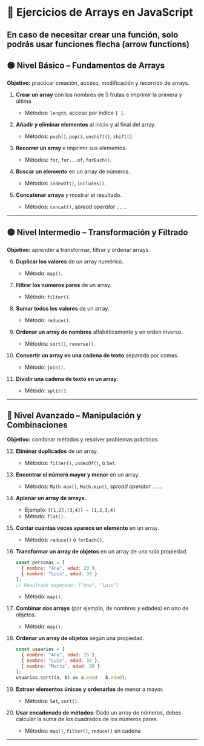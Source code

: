 # 🧩 Ejercicios de Arrays en JavaScript

En caso de necesitar crear una función, solo podrás usar funciones flecha (arrow functions)
---

## 🟢 Nivel Básico – Fundamentos de Arrays
**Objetivo:** practicar creación, acceso, modificación y recorrido de arrays.

1. **Crear un array** con los nombres de 5 frutas e imprimir la primera y última.  
   - Métodos: `length`, acceso por índice `[ ]`.

2. **Añadir y eliminar elementos** al inicio y al final del array.  
   - Métodos: `push()`, `pop()`, `unshift()`, `shift()`.

3. **Recorrer un array** e imprimir sus elementos.  
   - Métodos: `for`, `for...of`, `forEach()`.

4. **Buscar un elemento** en un array de números.  
   - Métodos: `indexOf()`, `includes()`.

5. **Concatenar arrays** y mostrar el resultado.  
   - Métodos: `concat()`, *spread operator* `...`.

---

## 🟡 Nivel Intermedio – Transformación y Filtrado
**Objetivo:** aprender a transformar, filtrar y ordenar arrays.

6. **Duplicar los valores** de un array numérico.  
   - Método: `map()`.

7. **Filtrar los números pares** de un array.  
   - Método: `filter()`.

8. **Sumar todos los valores** de un array.  
   - Método: `reduce()`.

9. **Ordenar un array de nombres** alfabéticamente y en orden inverso.  
   - Métodos: `sort()`, `reverse()`.

10. **Convertir un array en una cadena de texto** separada por comas.  
    - Método: `join()`.

11. **Dividir una cadena de texto en un array.**  
    - Método: `split()`.

---

## 🔵 Nivel Avanzado – Manipulación y Combinaciones
**Objetivo:** combinar métodos y resolver problemas prácticos.

12. **Eliminar duplicados** de un array.  
    - Métodos: `filter()`, `indexOf()`, o `Set`.

13. **Encontrar el número mayor y menor** en un array.  
    - Métodos: `Math.max()`, `Math.min()`, *spread operator* `...`.

14. **Aplanar un array de arrays.**  
    - Ejemplo: `[[1,2],[3,4]] → [1,2,3,4]`  
    - Método: `flat()`.

15. **Contar cuántas veces aparece un elemento** en un array.  
    - Métodos: `reduce()` o `forEach()`.

16. **Transformar un array de objetos** en un array de una sola propiedad.  
    ```js
    const personas = [
      { nombre: "Ana", edad: 23 },
      { nombre: "Luis", edad: 30 }
    ];
    // Resultado esperado: ["Ana", "Luis"]
    ```
    - Método: `map()`.

17. **Combinar dos arrays** (por ejemplo, de nombres y edades) en uno de objetos.  
    - Método: `map()`.

18. **Ordenar un array de objetos** según una propiedad.  
    ```js
    const usuarios = [
      { nombre: "Ana", edad: 25 },
      { nombre: "Luis", edad: 30 },
      { nombre: "Marta", edad: 20 }
    ];
    usuarios.sort((a, b) => a.edad - b.edad);
    ```

19. **Extraer elementos únicos y ordenarlos** de menor a mayor.  
    - Métodos: `Set`, `sort()`.

20. **Usar encadenado de métodos**: Dado un array de números, debes calcular la suma de los cuadrados de los números pares.
      - Métodos: `map()`, `filter()`, `reduce()` en cadena 

---
